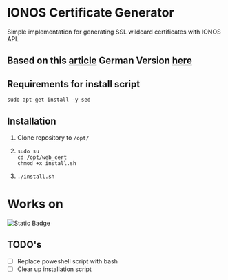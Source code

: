 # IONOS Certificate Generator
Simple implementation for generating SSL wildcard certificates with IONOS API.

Based on this [article](https://medium.com/devlix-blog/automate-lets-encrypt-wildcard-certificate-creation-with-ionos-dns-rest-api-d66c3b3ddc9c)
German Version [here](https://www.devlix.de/lets-encrypt-wildcard-zertifikate-mit-ionos-dns-api-erzeugen/)
---


## Requirements for install script
```
sudo apt-get install -y sed
```
## Installation

1. Clone repository to ``/opt/``
2. ```
   sudo su
   cd /opt/web_cert
   chmod +x install.sh
   ```
3. ```./install.sh```


# Works on
![Static Badge](https://img.shields.io/badge/Ubuntu-22.04LTS-green)



## TODO's
- [ ] Replace poweshell script with bash
- [ ] Clear up installation script